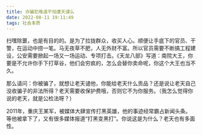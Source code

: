 ```yaml
---
title: 诈骗犯难道不怕遭天谴么
date: 2022-08-11 19:11:49
tags: 社会本质
---
```

扫嘿除噩，也是有目的的。是为了拉拢群众，收买人心。顺便让手底下的官员、干警，在运动中捞一笔。马无夜草不肥，人无外财不富。所以官员需要不断搞工程建设，公安需要掀起一场又一场运动、专项打击。《天龙八部》写道：南院大王，你要是不允许你手下打草谷，他们会穷疯的，怎么会替你卖命呢，你这个大王也当不久。

那么请问：你被骗了，就想让老天谴他，你能给老天什么贡品？还是说让老天自己没收骗子的非法所得？老天需要收保护费哦，否则它不为你服务。（我怎么觉得你说的老天，就是公检法呀？）

2011年，重庆王某军，被媒体大肆宣传打黑英雄，他的事迹经常霸占新闻头条。等他被拿下了，又有很多媒体报道“打黑变黑打”。你说这是为什么？老天也有多面性。